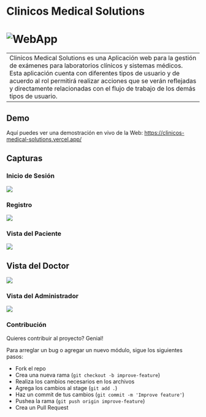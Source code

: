 # Clinicos Medical Solutions

# ![WebApp](https://i.postimg.cc/KjSmMLSq/logo.jpg)

<table>
<tr>
<td>
  Clinicos Medical Solutions es una Aplicación web para la gestión de exámenes para laboratorios clínicos y sistemas médicos.<br>
  Esta aplicación cuenta con diferentes tipos de usuario y de acuerdo al rol permitirá realizar acciones que se verán reflejadas y directamente relacionadas con el flujo de trabajo de los demás tipos de usuario.
</td>
</tr>
</table>

## Demo

Aquí puedes ver una demostración en vivo de la Web: https://clinicos-medical-solutions.vercel.app/

## Capturas

### Inicio de Sesión

![](https://i.postimg.cc/xd1ybxKC/login.jpg)

### Registro

![](https://i.postimg.cc/pdcQQfZB/register.jpg)

### Vista del Paciente

![](https://i.postimg.cc/FR2j8hwd/patient-dashboard.jpg)

## Vista del Doctor

![](https://i.postimg.cc/MTc79n3J/doctor-dashboard.jpg)

### Vista del Administrador

![](https://i.postimg.cc/DwgP0k4H/admin-dashboard.jpg)

### Contribución

Quieres contribuir al proyecto? Genial!

Para arreglar un bug o agregar un nuevo módulo, sigue los siguientes pasos:

- Fork el repo
- Crea una nueva rama (`git checkout -b improve-feature`)
- Realiza los cambios necesarios en los archivos
- Agrega los cambios al stage (`git add .`)
- Haz un commit de tus cambios (`git commit -m 'Improve feature'`)
- Pushea la rama (`git push origin improve-feature`)
- Crea un Pull Request
